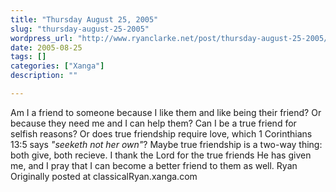 ```yaml
---
title: "Thursday August 25, 2005"
slug: "thursday-august-25-2005"
wordpress_url: "http://www.ryanclarke.net/post/thursday-august-25-2005/"
date: 2005-08-25
tags: []
categories: ["Xanga"]
description: ""

---
```


Am I a friend to someone because I like them and like being their friend? Or because they need me and I can help them? Can I be a true friend for selfish reasons? Or does true friendship require love, which 1 Corinthians 13:5 says *"seeketh not her own"*? Maybe true friendship is a two-way thing: both give, both recieve. I thank the Lord for the true friends He has given me, and I pray that I can become a better friend to them as well.
 Ryan
Originally posted at classicalRyan.xanga.com
